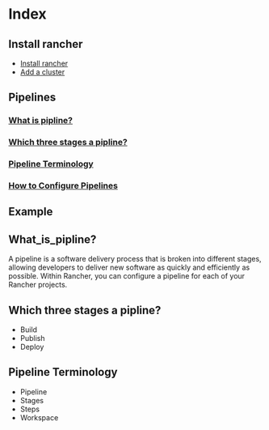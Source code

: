 # Index
## Install rancher
* [Install rancher](/content/install_rancher.md)
* [Add a cluster](/content/add_a_cluster.md)
## Pipelines
### <a href="#what_is_pipline?">What is pipline?</a>
### <a href="#which_three_stages_a_pipline?">Which three stages a pipline?</a>
### <a href="#pipeline_Terminology">Pipeline Terminology</a>
### [How to Configure Pipelines](/content/how_to_configure_pipelines)


## Example









## <a name="what_is_pipline?">What_is_pipline?</a>

A pipeline is a software delivery process that is broken into different stages, allowing developers to deliver new software as quickly and 
efficiently as possible. Within Rancher, you can configure a pipeline for each of your Rancher projects.

## <a name="which_three_stages_a_pipline?">Which three stages a pipline?</a>

* Build
* Publish
* Deploy


## <a name="Pipeline_Terminology">Pipeline Terminology</a>

* Pipeline
* Stages
* Steps
* Workspace






